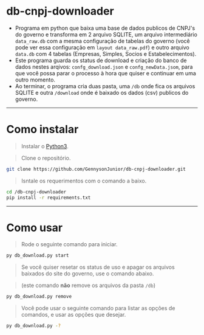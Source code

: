 # db-cnpj-downloader
- Programa em python que baixa uma base de dados publicos de CNPJ's do governo e transforma em 2 arquivo SQLITE, um arquivo intermediário `data_raw.db` com a mesma configuração de tabelas do governo (você pode ver essa configuração em `layout data_raw.pdf`) e outro arquivo `data.db` com 4 tabelas (Empresas, Simples, Socios e Estabelecimentos).
- Este programa guarda os status de download e criação do banco de dados nestes arqivos: `confg_download.json` e `confg_newData.jsom`, para que você possa parar o processo à hora que quiser e continuar em uma outro momento.
- Ao terminar, o programa cria duas pasta, uma `/db` onde fica os arquivos SQLITE e outra `/download` onde é baixado os dados (csv) publicos do governo.
---

# Como instalar
> Instalar o [Python3](https://www.python.org/).

> Clone o repositório.
```bash
git clone https://github.com/GennysonJunior/db-cnpj-downloader.git
```
> Isntale os requerimentos com o comando a baixo.
```bash
cd /db-cnpj-downloader
pip install -r requirements.txt
```
---
# Como usar
> Rode o seguinte comando para iniciar.
```bash
py db_download.py start
```
> Se você quiser resetar os status de uso e apagar os arquivos baixados do site do governo, use o comando abaixo.

> (este comando **não** remove os arquivos da pasta `/db`)
```bash
py db_download.py remove
```
> Você pode usar o seguinte comando para listar as opções de comandos, e usar as opções que desejar.
```bash
py db_download.py -?
```
